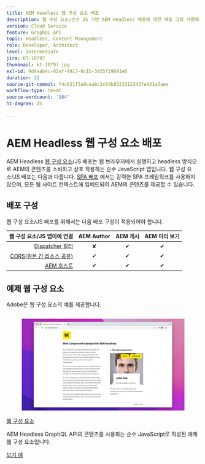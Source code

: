 ```yaml
---
title: AEM Headless 웹 구성 요소 배포
description: 웹 구성 요소/순수 JS 기반 AEM Headless 배포에 대한 배포 고려 사항에 대해 알아봅니다.
version: Cloud Service
feature: GraphQL API
topic: Headless, Content Management
role: Developer, Architect
level: Intermediate
jira: KT-10797
thumbnail: kt-10797.jpg
exl-id: 9d4aab4c-82af-4917-8c1b-3935f19691e6
duration: 31
source-git-commit: f4c621f3a9caa8c2c64b8323312343fe421a5aee
workflow-type: tm+mt
source-wordcount: '164'
ht-degree: 2%

---
```


# AEM Headless 웹 구성 요소 배포

AEM Headless [웹 구성 요소](https://developer.mozilla.org/en-US/docs/Web/Web_Components)/JS 배포는 웹 브라우저에서 실행하고 headless 방식으로 AEM의 콘텐츠를 소비하고 상호 작용하는 순수 JavaScript 앱입니다. 웹 구성 요소/JS 배포는 다음과 다릅니다. [SPA 배포](./spa.md) 에서는 강력한 SPA 프레임워크를 사용하지 않으며, 모든 웹 사이트 컨텍스트에 임베드되어 AEM의 콘텐츠를 제공할 수 있습니다.


## 배포 구성

웹 구성 요소/JS 배포를 위해서는 다음 배포 구성이 적용되어야 합니다.

| 웹 구성 요소/JS 앱이에 연결 | AEM Author | AEM 게시 | AEM 미리 보기 |
|---------------------------------------------------:|:----------:|:-----------:|:-----------:|
| [Dispatcher 필터](./configurations/dispatcher-filters.md) | ✘ | ✔ | ✔ |
| [CORS(원본 간 리소스 공유)](./configurations/cors.md) | ✔ | ✔ | ✔ |
| [AEM 호스트](./configurations/aem-hosts.md) | ✔ | ✔ | ✔ |

## 예제 웹 구성 요소

Adobe은 웹 구성 요소의 예를 제공합니다.

<div class="columns is-multiline">
    <!-- Web Component -->
    <div class="column is-half-tablet is-half-desktop is-one-third-widescreen" aria-label="Web Component" tabindex="0">
       <div class="card">
           <div class="card-image">
               <figure class="image is-16by9">
                   <a href="../example-apps/web-component.md" title="웹 구성 요소" tabindex="-1">
                       <img class="is-bordered-r-small" src="../example-apps/assets/web-component/web-component-card.png" alt="웹 구성 요소">
                   </a>
               </figure>
           </div>
           <div class="card-content is-padded-small">
               <div class="content">
                   <p class="headline is-size-6 has-text-weight-bold"><a href="../example-apps/web-component.md" title="웹 구성 요소">웹 구성 요소</a></p>
                   <p class="is-size-6">AEM Headless GraphQL API의 콘텐츠를 사용하는 순수 JavaScript로 작성된 예제 웹 구성 요소입니다.</p>
                   <a href="../example-apps/web-component.md" class="spectrum-Button spectrum-Button--outline spectrum-Button--primary spectrum-Button--sizeM">
                       <span class="spectrum-Button-label has-no-wrap has-text-weight-bold">보기 예</span>
                   </a>
               </div>
           </div>
       </div>
    </div>
</div>
